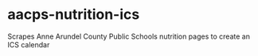 # aacps-nutrition-ics
Scrapes Anne Arundel County Public Schools nutrition pages to create an ICS calendar
